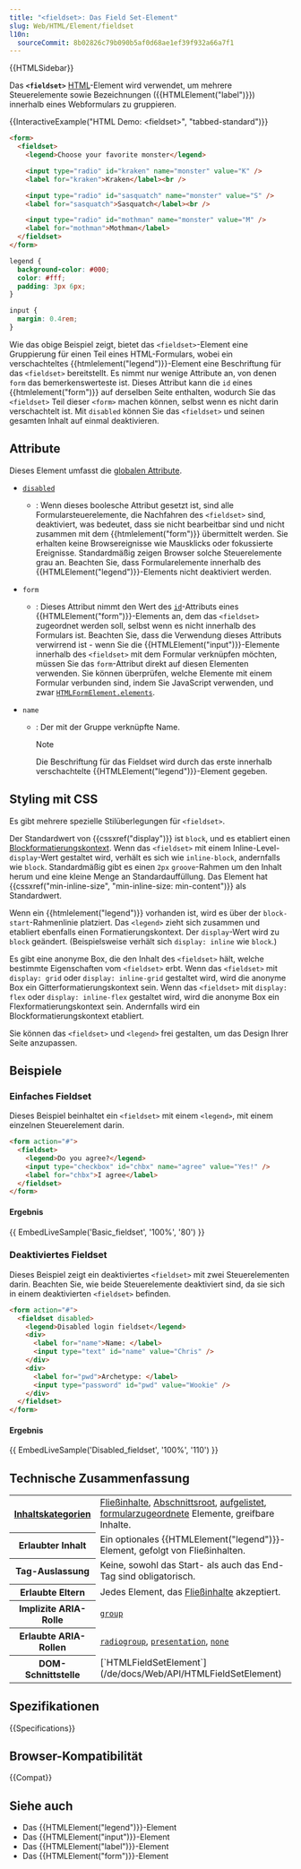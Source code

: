 ```yaml
---
title: "<fieldset>: Das Field Set-Element"
slug: Web/HTML/Element/fieldset
l10n:
  sourceCommit: 8b02826c79b090b5af0d68ae1ef39f932a66a7f1
---
```


{{HTMLSidebar}}

Das **`<fieldset>`** [HTML](/de/docs/Web/HTML)-Element wird verwendet, um mehrere Steuerelemente sowie Bezeichnungen ({{HTMLElement("label")}}) innerhalb eines Webformulars zu gruppieren.

{{InteractiveExample("HTML Demo: &lt;fieldset&gt;", "tabbed-standard")}}

```html interactive-example
<form>
  <fieldset>
    <legend>Choose your favorite monster</legend>

    <input type="radio" id="kraken" name="monster" value="K" />
    <label for="kraken">Kraken</label><br />

    <input type="radio" id="sasquatch" name="monster" value="S" />
    <label for="sasquatch">Sasquatch</label><br />

    <input type="radio" id="mothman" name="monster" value="M" />
    <label for="mothman">Mothman</label>
  </fieldset>
</form>
```

```css interactive-example
legend {
  background-color: #000;
  color: #fff;
  padding: 3px 6px;
}

input {
  margin: 0.4rem;
}
```

Wie das obige Beispiel zeigt, bietet das `<fieldset>`-Element eine Gruppierung für einen Teil eines HTML-Formulars, wobei ein verschachteltes {{htmlelement("legend")}}-Element eine Beschriftung für das `<fieldset>` bereitstellt. Es nimmt nur wenige Attribute an, von denen `form` das bemerkenswerteste ist. Dieses Attribut kann die `id` eines {{htmlelement("form")}} auf derselben Seite enthalten, wodurch Sie das `<fieldset>` Teil dieser `<form>` machen können, selbst wenn es nicht darin verschachtelt ist. Mit `disabled` können Sie das `<fieldset>` und seinen gesamten Inhalt auf einmal deaktivieren.

## Attribute

Dieses Element umfasst die [globalen Attribute](/de/docs/Web/HTML/Global_attributes).

- [`disabled`](/de/docs/Web/HTML/Attributes/disabled)
  - : Wenn dieses boolesche Attribut gesetzt ist, sind alle Formularsteuerelemente, die Nachfahren des `<fieldset>` sind, deaktiviert, was bedeutet, dass sie nicht bearbeitbar sind und nicht zusammen mit dem {{htmlelement("form")}} übermittelt werden. Sie erhalten keine Browsereignisse wie Mausklicks oder fokussierte Ereignisse. Standardmäßig zeigen Browser solche Steuerelemente grau an. Beachten Sie, dass Formularelemente innerhalb des {{HTMLElement("legend")}}-Elements nicht deaktiviert werden.
- `form`
  - : Dieses Attribut nimmt den Wert des [`id`](/de/docs/Web/HTML/Global_attributes/id)-Attributs eines {{HTMLElement("form")}}-Elements an, dem das `<fieldset>` zugeordnet werden soll, selbst wenn es nicht innerhalb des Formulars ist. Beachten Sie, dass die Verwendung dieses Attributs verwirrend ist - wenn Sie die {{HTMLElement("input")}}-Elemente innerhalb des `<fieldset>` mit dem Formular verknüpfen möchten, müssen Sie das `form`-Attribut direkt auf diesen Elementen verwenden. Sie können überprüfen, welche Elemente mit einem Formular verbunden sind, indem Sie JavaScript verwenden, und zwar [`HTMLFormElement.elements`](/de/docs/Web/API/HTMLFormElement/elements).
- `name`

  - : Der mit der Gruppe verknüpfte Name.

    > [!NOTE]
    > Die Beschriftung für das Fieldset wird durch das erste innerhalb verschachtelte {{HTMLElement("legend")}}-Element gegeben.

## Styling mit CSS

Es gibt mehrere spezielle Stilüberlegungen für `<fieldset>`.

Der Standardwert von {{cssxref("display")}} ist `block`, und es etabliert einen [Blockformatierungskontext](/de/docs/Web/CSS/CSS_display/Block_formatting_context). Wenn das `<fieldset>` mit einem Inline-Level-`display`-Wert gestaltet wird, verhält es sich wie `inline-block`, andernfalls wie `block`. Standardmäßig gibt es einen `2px` `groove`-Rahmen um den Inhalt herum und eine kleine Menge an Standardauffüllung. Das Element hat {{cssxref("min-inline-size", "min-inline-size: min-content")}} als Standardwert.

Wenn ein {{htmlelement("legend")}} vorhanden ist, wird es über der `block-start`-Rahmenlinie platziert. Das `<legend>` zieht sich zusammen und etabliert ebenfalls einen Formatierungskontext. Der `display`-Wert wird zu `block` geändert. (Beispielsweise verhält sich `display: inline` wie `block`.)

Es gibt eine anonyme Box, die den Inhalt des `<fieldset>` hält, welche bestimmte Eigenschaften vom `<fieldset>` erbt. Wenn das `<fieldset>` mit `display: grid` oder `display: inline-grid` gestaltet wird, wird die anonyme Box ein Gitterformatierungskontext sein. Wenn das `<fieldset>` mit `display: flex` oder `display: inline-flex` gestaltet wird, wird die anonyme Box ein Flexformatierungskontext sein. Andernfalls wird ein Blockformatierungskontext etabliert.

Sie können das `<fieldset>` und `<legend>` frei gestalten, um das Design Ihrer Seite anzupassen.

## Beispiele

### Einfaches Fieldset

Dieses Beispiel beinhaltet ein `<fieldset>` mit einem `<legend>`, mit einem einzelnen Steuerelement darin.

```html
<form action="#">
  <fieldset>
    <legend>Do you agree?</legend>
    <input type="checkbox" id="chbx" name="agree" value="Yes!" />
    <label for="chbx">I agree</label>
  </fieldset>
</form>
```

#### Ergebnis

{{ EmbedLiveSample('Basic_fieldset', '100%', '80') }}

### Deaktiviertes Fieldset

Dieses Beispiel zeigt ein deaktiviertes `<fieldset>` mit zwei Steuerelementen darin. Beachten Sie, wie beide Steuerelemente deaktiviert sind, da sie sich in einem deaktivierten `<fieldset>` befinden.

```html
<form action="#">
  <fieldset disabled>
    <legend>Disabled login fieldset</legend>
    <div>
      <label for="name">Name: </label>
      <input type="text" id="name" value="Chris" />
    </div>
    <div>
      <label for="pwd">Archetype: </label>
      <input type="password" id="pwd" value="Wookie" />
    </div>
  </fieldset>
</form>
```

#### Ergebnis

{{ EmbedLiveSample('Disabled_fieldset', '100%', '110') }}

## Technische Zusammenfassung

<table class="properties">
  <tbody>
    <tr>
      <th scope="row">
        <a href="/de/docs/Web/HTML/Content_categories"
          >Inhaltskategorien</a
        >
      </th>
      <td>
        <a href="/de/docs/Web/HTML/Content_categories#flow_content"
          >Fließinhalte</a
        >,
        <a href="/de/docs/Web/HTML/Element/Heading_Elements#sectioning_root"
          >Abschnittsroot</a
        >,
        <a href="/de/docs/Web/HTML/Content_categories#form_listed"
          >aufgelistet</a
        >,
        <a
          href="/de/docs/Web/HTML/Content_categories#form-associated_content"
          >formularzugeordnete</a
        >
        Elemente, greifbare Inhalte.
      </td>
    </tr>
    <tr>
      <th scope="row">Erlaubter Inhalt</th>
      <td>
        Ein optionales {{HTMLElement("legend")}}-Element, gefolgt von Fließinhalten.
      </td>
    </tr>
    <tr>
      <th scope="row">Tag-Auslassung</th>
      <td>Keine, sowohl das Start- als auch das End-Tag sind obligatorisch.</td>
    </tr>
    <tr>
      <th scope="row">Erlaubte Eltern</th>
      <td>
        Jedes Element, das
        <a href="/de/docs/Web/HTML/Content_categories#flow_content"
          >Fließinhalte</a
        >
        akzeptiert.
      </td>
    </tr>
    <tr>
      <th scope="row">Implizite ARIA-Rolle</th>
      <td><a href="/de/docs/Web/Accessibility/ARIA/Roles/group_role"><code>group</code></a></td>
    </tr>
    <tr>
      <th scope="row">Erlaubte ARIA-Rollen</th>
      <td>
        <a href="/de/docs/Web/Accessibility/ARIA/Roles/radiogroup_role"><code>radiogroup</code></a>,
        <a href="/de/docs/Web/Accessibility/ARIA/Roles/presentation_role"><code>presentation</code></a>, <a href="/de/docs/Web/Accessibility/ARIA/Roles/none_role"><code>none</code></a>
      </td>
    </tr>
    <tr>
      <th scope="row">DOM-Schnittstelle</th>
      <td>[`HTMLFieldSetElement`](/de/docs/Web/API/HTMLFieldSetElement)</td>
    </tr>
  </tbody>
</table>

## Spezifikationen

{{Specifications}}

## Browser-Kompatibilität

{{Compat}}

## Siehe auch

- Das {{HTMLElement("legend")}}-Element
- Das {{HTMLElement("input")}}-Element
- Das {{HTMLElement("label")}}-Element
- Das {{HTMLElement("form")}}-Element
